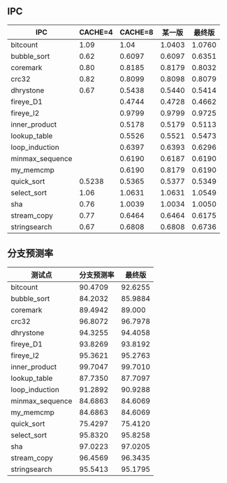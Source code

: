 ## IPC

|IPC|CACHE=4|CACHE=8| 某一版 | 最终版 |
|-------------|-------|--------|--------|--------|
| bitcount    | 1.09  | 1.04   | 1.0403 | 1.0760 |
| bubble_sort | 0.62  | 0.6097 | 0.6097 | 0.6351 |
| coremark    | 0.80  | 0.8185 | 0.8179 | 0.8032 |
| crc32       | 0.82  | 0.8099 | 0.8098 | 0.8079 |
| dhrystone   | 0.67  | 0.5438 | 0.5440 | 0.5414 |
| fireye_D1   |       | 0.4744 | 0.4728 | 0.4662 |
| fireye_I2   |       | 0.9799 | 0.9799 | 0.9725 |
| inner_product |     | 0.5178 | 0.5179 | 0.5113 |
| lookup_table |      | 0.5526 | 0.5521 | 0.5473 |
| loop_induction |    | 0.6397 | 0.6393 | 0.6296 |
| minmax_sequence |   | 0.6190 | 0.6187 | 0.6190 |
| my_memcmp |         | 0.6190 | 0.8179 | 0.6190 |
| quick_sort | 0.5238 | 0.5365 | 0.5377 | 0.5349 |
| select_sort | 1.06  | 1.0631 | 1.0631 | 1.0549 |
| sha | 0.76          | 1.0039 | 1.0034 | 1.0050 |
| stream_copy | 0.77  | 0.6464 | 0.6464 | 0.6175 |
| stringsearch | 0.67 | 0.6808 | 0.6808 | 0.6736 |

## 分支预测率

| 测试点           | 分支预测率  | 最终版 |
| --------------- | ---------- | ---------- |
| bitcount        | 90.4709    | 92.6255 |
| bubble_sort     | 84.2032    | 85.9884 |
| coremark        | 89.4942    | 89.000 |
| crc32           | 96.8072    | 96.7978 |
| dhrystone       | 94.3255    | 94.4058 |
| fireye_D1       | 93.8269    | 93.8192 |
| fireye_I2       | 95.3621    | 95.2763 |
| inner_product   | 99.7047    | 99.7010 |
| lookup_table    | 87.7350    | 87.7097 |
| loop_induction  | 91.2892    | 90.9288 |
| minmax_sequence | 84.6863    | 84.6069 |
| my_memcmp       | 84.6863    | 84.6069 |
| quick_sort      | 75.4297    | 75.4120 |
| select_sort     | 95.8320    | 95.8258 |
| sha             | 97.0223    | 97.0205 |
| stream_copy     | 96.4569    | 96.3435 |
| stringsearch    | 95.5413    | 95.1795 |
